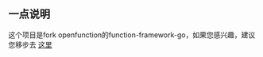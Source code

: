 ## 一点说明
这个项目是fork openfunction的function-framework-go，如果您感兴趣，建议您移步去 [这里](https://github.com/OpenFunction/functions-framework-go)